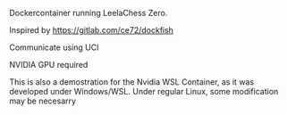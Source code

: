 Dockercontainer running LeelaChess Zero.

Inspired by https://gitlab.com/ce72/dockfish

Communicate using UCI

NVIDIA GPU required

This is also a demostration for the Nvidia WSL Container, as it was developed under Windows/WSL.
Under regular Linux, some modification may be necesarry
